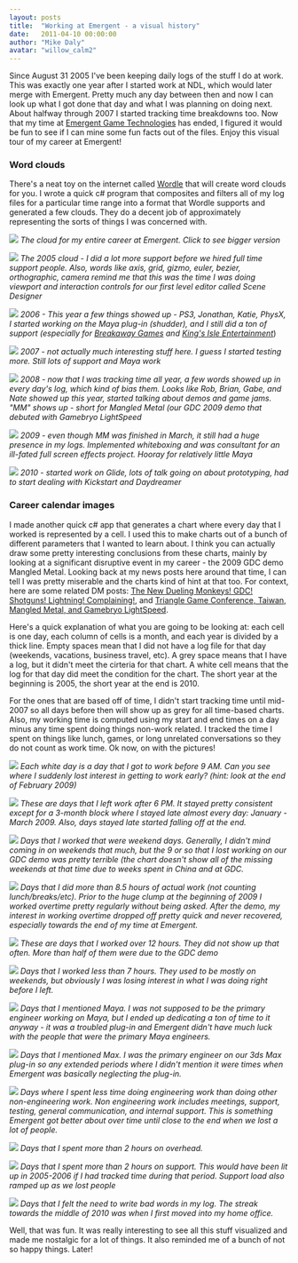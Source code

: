```yaml
---
layout: posts
title:  "Working at Emergent - a visual history"
date:   2011-04-10 00:00:00
author: "Mike Daly"
avatar: "willow_calm2"
---
```

Since August 31 2005 I've been keeping daily logs of the stuff I do at work. This was exactly one year after I started work at NDL, which would later merge with Emergent. Pretty much any day between then and now I can look up what I got done that day and what I was planning on doing next. About halfway through 2007 I started tracking time breakdowns too. Now that my time at [Emergent Game Technologies](http://www.joystiq.com/2010/11/13/emergent-to-sell-gamebryo-and-the-rest-of-its-assets/) has ended, I figured it would be fun to see if I can mine some fun facts out of the files. Enjoy this visual tour of my career at Emergent!

### Word clouds

There's a neat toy on the internet called [Wordle](http://www.wordle.net/) that will create word clouds for you. I wrote a quick c# program that composites and filters all of my log files for a particular time range into a format that Wordle supports and generated a few clouds. They do a decent job of approximately representing the sorts of things I was concerned with.

[![](https://content.duelingmonkeys.com/filespace/mike/wordcloud_egt_500.png)](https://content.duelingmonkeys.com/filespace/mike/wordcloud_egt.png)
_The cloud for my entire career at Emergent. Click to see bigger version_

[![](https://content.duelingmonkeys.com/filespace/mike/wordcloud_2005_500.png)](https://content.duelingmonkeys.com/filespace/mike/wordcloud_2005.png)
_The 2005 cloud - I did a lot more support before we hired full time support people. Also, words like axis, grid, gizmo, euler, bezier, orthographic, camera remind me that this was the time I was doing viewport and interaction controls for our first level editor called Scene Designer_

[![](https://content.duelingmonkeys.com/filespace/mike/wordcloud_2006_500.png)](https://content.duelingmonkeys.com/filespace/mike/wordcloud_2006.png)
_2006 - This year a few things showed up - PS3, Jonathan, Katie, PhysX, I started working on the Maya plug-in (shudder), and I still did a ton of support (especially for [Breakaway Games](http://www.breakawaygames.com/) and [King's Isle Entertainment](http://www.kingsisle.com/)_)

[![](https://content.duelingmonkeys.com/filespace/mike/wordcloud_2007_500.png)](https://content.duelingmonkeys.com/filespace/mike/wordcloud_2007.png)
_2007 - not actually much interesting stuff here. I guess I started testing more. Still lots of support and Maya work_

[![](https://content.duelingmonkeys.com/filespace/mike/wordcloud_2008_500.png)](https://content.duelingmonkeys.com/filespace/mike/wordcloud_2008.png)
_2008 - now that I was tracking time all year, a few words showed up in every day's log, which kind of bias them. Looks like Rob, Brian, Gabe, and Nate showed up this year, started talking about demos and game jams. &quot;MM&quot; shows up - short for Mangled Metal (our GDC 2009 demo that debuted with Gamebryo LightSpeed_

[![](https://content.duelingmonkeys.com/filespace/mike/wordcloud_2009_500.png)](https://content.duelingmonkeys.com/filespace/mike/wordcloud_2009.png)
_2009 - even though MM was finished in March, it still had a huge presence in my logs. Implemented whiteboxing and was consultant for an ill-fated full screen effects project. Hooray for relatively little Maya_

[![](https://content.duelingmonkeys.com/filespace/mike/wordcloud_2010_500.png)](https://content.duelingmonkeys.com/filespace/mike/wordcloud_2010.png)
_2010 - started work on Glide, lots of talk going on about prototyping, had to start dealing with Kickstart and Daydreamer_

### Career calendar images

I made another quick c# app that generates a chart where every day that I worked is represented by a cell. I used this to make charts out of a bunch of different parameters that I wanted to learn about. I think you can actually draw some pretty interesting conclusions from these charts, mainly by looking at a significant disruptive event in my career - the 2009 GDC demo Mangled Metal. Looking back at my news posts here around that time, I can tell I was pretty miserable and the charts kind of hint at that too. For context, here are some related DM posts: [The New Dueling Monkeys! GDC! Shotguns! Lightning! Complaining!](/2009/03/31/the-new-dueling-monkeys-gdc-shotguns-lightning-complaining.html), and [Triangle Game Conference, Taiwan, Mangled Metal, and Gamebryo LightSpeed](/2009/05/04/triangle-game-conference-taiwan-mangled-metal-and-gamebryo-lightspeed.html).

Here's a quick explanation of what you are going to be looking at: each cell is one day, each column of cells is a month, and each year is divided by a thick line. Empty spaces mean that I did not have a log file for that day (weekends, vacations, business travel, etc). A grey space means that I have a log, but it didn't meet the cirteria for that chart. A white cell means that the log for that day did meet the condition for the chart. The short year at the beginning is 2005, the short year at the end is 2010.

For the ones that are based off of time, I didn't start tracking time until mid-2007 so all days before then will show up as grey for all time-based charts. Also, my working time is computed using my start and end times on a day minus any time spent doing things non-work related. I tracked the time I spent on things like lunch, games, or long unrelated conversations so they do not count as work time. Ok now, on with the pictures!

![](https://content.duelingmonkeys.com/filespace/mike/careercalendar_inbefore9.png)
_Each white day is a day that I got to work before 9 AM. Can you see where I suddenly lost interest in getting to work early? (hint: look at the end of February 2009)_

![](https://content.duelingmonkeys.com/filespace/mike/careercalendar_outafter6.png)
_These are days that I left work after 6 PM. It stayed pretty consistent except for a 3-month block where I stayed late almost every day: January - March 2009. Also, days stayed late started falling off at the end._

![](https://content.duelingmonkeys.com/filespace/mike/careercalendar_weekends.png)
_Days that I worked that were weekend days. Generally, I didn't mind coming in on weekends that much, but the 9 or so that I lost working on our GDC demo was pretty terrible (the chart doesn't show all of the missing weekends at that time due to weeks spent in China and at GDC._

![](https://content.duelingmonkeys.com/filespace/mike/careercalendar_workedover85hours.png)
_Days that I did more than 8.5 hours of actual work (not counting lunch/breaks/etc). Prior to the huge clump at the beginning of 2009 I worked overtime pretty regularly without being asked. After the demo, my interest in working overtime dropped off pretty quick and never recovered, especially towards the end of my time at Emergent._

![](https://content.duelingmonkeys.com/filespace/mike/careercalendar_workedover12hours.png)
_These are days that I worked over 12 hours. They did not show up that often. More than half of them were due to the GDC demo_

![](https://content.duelingmonkeys.com/filespace/mike/careercalendar_workedunder7hours.png)
_Days that I worked less than 7 hours. They used to be mostly on weekends, but obviously I was losing interest in what I was doing right before I left._

![](https://content.duelingmonkeys.com/filespace/mike/careercalendar_maya.png)
_Days that I mentioned Maya. I was not supposed to be the primary engineer working on Maya, but I ended up dedicating a ton of time to it anyway - it was a troubled plug-in and Emergent didn't have much luck with the people that were the primary Maya engineers._

![](https://content.duelingmonkeys.com/filespace/mike/careercalendar_max.png)
_Days that I mentioned Max. I was the primary engineer on our 3ds Max plug-in so any extended periods where I didn't mention it were times when Emergent was basically neglecting the plug-in._

![](https://content.duelingmonkeys.com/filespace/mike/careercalendar_moreoverheadthanengineering.png)
_Days where I spent less time doing engineering work than doing other non-engineering work. Non engineering work includes meetings, support, testing, general communication, and internal support. This is something Emergent got better about over time until close to the end when we lost a lot of people._

![](https://content.duelingmonkeys.com/filespace/mike/careercalendar_morethan2overhead.png)
_Days that I spent more than 2 hours on overhead._

![](https://content.duelingmonkeys.com/filespace/mike/careercalendar_morethan2support.png)
_Days that I spent more than 2 hours on support. This would have been lit up in 2005-2006 if I had tracked time during that period. Support load also ramped up as we lost people_

![](https://content.duelingmonkeys.com/filespace/mike/careercalendar_badwords.png)
_Days that I felt the need to write bad words in my log. The streak towards the middle of 2010 was when I first moved into my home office._

Well, that was fun. It was really interesting to see all this stuff visualized and made me nostalgic for a lot of things. It also reminded me of a bunch of not so happy things. Later!
